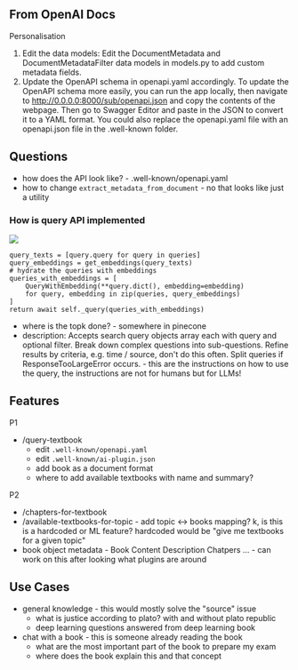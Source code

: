 ## From OpenAI Docs

Personalisation 
1.  Edit the data models: Edit the DocumentMetadata and DocumentMetadataFilter data models in models.py to add custom metadata fields.
2. Update the OpenAPI schema in openapi.yaml accordingly. To update the OpenAPI schema more easily, you can run the app locally, then navigate to http://0.0.0.0:8000/sub/openapi.json and copy the contents of the webpage. Then go to Swagger Editor and paste in the JSON to convert it to a YAML format. You could also replace the openapi.yaml file with an openapi.json file in the .well-known folder.


## Questions

- how does the API look like? - .well-known/openapi.yaml
- how to change `extract_metadata_from_document` - no that looks like just a utility

### How is query API implemented 


![]("./textbook-plugin-design.png")

```datastore.query
query_texts = [query.query for query in queries]
query_embeddings = get_embeddings(query_texts)
# hydrate the queries with embeddings
queries_with_embeddings = [
    QueryWithEmbedding(**query.dict(), embedding=embedding)
    for query, embedding in zip(queries, query_embeddings)
]
return await self._query(queries_with_embeddings)
```

- where is the topk done? - somewhere in pinecone
- description: Accepts search query objects array each with query and optional filter. Break down complex questions into sub-questions. Refine results by criteria, e.g. time / source, don't do this often. Split queries if ResponseTooLargeError occurs. - this are the instructions on how to use the query, the instructions are not for humans but for LLMs!

## Features

P1
- /query-textbook
    - edit `.well-known/openapi.yaml`
    - edit `.well-known/ai-plugin.json`
    - add book as a document format
    - where to add available textbooks with name and summary?

P2
- /chapters-for-textbook
- /available-textbooks-for-topic - add topic <-> books mapping?  k, is this is a hardcoded or ML feature? hardcoded would be "give me textbooks for a given topic"
- book object metadata - Book Content Description Chatpers ... - can work on this after looking what plugins are around

## Use Cases

- general knowledge - this would mostly solve the "source" issue
    - what is justice according to plato? with and without plato republic
    - deep learning questions answered from deep learning book
- chat with a book - this is someone already reading the book
    - what are the most important part of the book to prepare my exam
    - where does the book explain this and that concept

